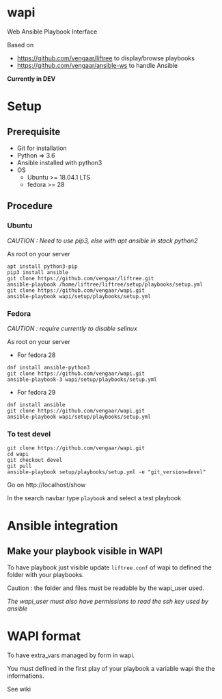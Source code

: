 # wapi
Web Ansible Playbook Interface

Based on

* https://github.com/vengaar/liftree to display/browse playbooks
* https://github.com/vengaar/ansible-ws to handle Ansible

**Currently in DEV**

# Setup

## Prerequisite

* Git for installation
* Python => 3.6
* Ansible installed with python3
* OS
  * Ubuntu >= 18.04.1 LTS
  * fedora >= 28

## Procedure

### Ubuntu

*CAUTION : Need to use pip3, else with apt ansible in stack python2*

As root on your server

~~~~
apt install python3-pip
pip3 install ansible
git clone https://github.com/vengaar/liftree.git
ansible-playbook /home/liftree/liftree/setup/playbooks/setup.yml
git clone https://github.com/vengaar/wapi.git
ansible-playbook wapi/setup/playbooks/setup.yml
~~~~

### Fedora

*CAUTION : require currently to disable selinux*

As root on your server

* For fedora 28

~~~~
dnf install ansible-python3
git clone https://github.com/vengaar/wapi.git
ansible-playbook-3 wapi/setup/playbooks/setup.yml
~~~~

* For fedora 29

~~~~
dnf install ansible
git clone https://github.com/vengaar/wapi.git
ansible-playbook wapi/setup/playbooks/setup.yml
~~~~

### To test devel

~~~~
git clone https://github.com/vengaar/wapi.git
cd wapi
git checkout devel
git pull
ansible-playbook setup/playbooks/setup.yml -e "git_version=devel"
~~~~

Go on http://localhost/show

In the search navbar type `playbook` and select a test playbook

# Ansible integration

## Make your playbook visible in WAPI

To have playbook just visible update `liftree.conf` of wapi to defined the folder with your playbooks.

Caution : the folder and files must be readable by the wapi_user used. 

*The wapi_user must also have permissions to read the ssh key used by ansible*

# WAPI format

To have extra_vars managed by form in wapi.

You must defined in the first play of your playbook a variable wapi the the informations.

See wiki

